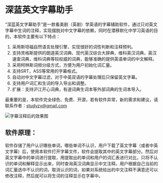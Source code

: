 深蓝英文字幕助手
==============
“深蓝英文字幕助手”是一款看美剧（英剧）学英语的字幕辅助软件，通过只对英文字幕中生词的注释，实现摆脱对中文字幕的依赖，同时在潜移默化中学习英语的目的。本软件主要有以下特点：

1. 采用斯坦福自然语言处理引擎，实现很好的词性判断和注释预判。
2. 支持灵格斯提供的朗道英汉词典、现代英汉综合大辞典，维科英汉词典，英汉速查词典，维科词典等较权威的词典，能够准确的提供英语单词的中文解释。
3. 采用柯林斯词频分级方式，方便为用户初始化词汇量。
4. 支持SRT，ASS等常用的字幕格式。
5. 自动对中文字幕过滤，对于中英双语的字幕处理后只保留英文字幕。
5. 支持用户词汇和生词的导入导出和调整。
6. 扩展：支持沪江开心词典，有道词典生词本等外部词典的生词本导入。

最重要的是，本软件完全绿色、免费、开源，若有软件异常，新的需求和建议，请联系作者：studyzy@gmail.com

![字幕注释后的效果图](http://images2017.cnblogs.com/blog/2625/201710/2625-20171023153926769-1497697035.png)

## 软件原理：

软件存储了用户认识哪些单词，哪些单词不认识，用户下载了英文字幕（或者中英文字幕）后，使用本软件打开字幕文件，软件会提取其中的英文字幕部分。然后对英文字幕中的单词进行提取，用提取出的单词和用户的词汇表进行对比，只将不认识的单词和解释显示出来，同时查询英汉词典显示中文注释。用户根据自己当前的词汇量选中不认识的词，取消认识的词，如果对系统给出的中文注释不满意还可以修改注释，然后就可以将生词的注释显示在字幕中。

